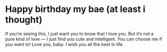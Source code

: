 # Happy birthday my bae (at least i thought)
If you’re seeing this, I just want you to know that I love you. But it’s not a pure kind of love — I just find you cute and intelligent. You can choose me if you want to! Love you, baby. I wish you all the best in life.
